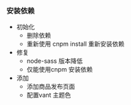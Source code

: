 ### 安装依赖 

- 初始化
  - 删除依赖 
  - 重新使用 cnpm install 重新安装依赖
- 修复 
  - node-sass 版本降低
  - 仅能使用cnpm 安装依赖
- 添加
  - 添加商品发布页面 
  - 配置vant 主题色
